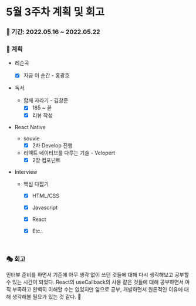 # 5월 3주차 계획 및 회고

### 📆 기간: 2022.05.16 ~ 2022.05.22

### 📑 계획

- 레슨곡

  - [x] 지금 이 순간 - 홍광호
- 독서
  - 함께 자라기 - 김창준
    - [x] 185 ~ 끝
    - [x] 리뷰 작성
- React Native
  - souvie
    - [x] 2차 Develop 진행

  - 리액트 네이티브를 다루는 기술 - Velopert
    - [x] 2장 컴포넌트
- Interview
  - 핵심 다잡기
    - [x] HTML/CSS
    - [x] Javascript
    - [x] React
    - [x] Etc..


<br/>

### 🎭 회고

 인터뷰 준비를 하면서 기존에 아무 생각 없이 쓰던 것들에 대해 다시 생각해보고 공부할 수 있는 시간이 되었다. React의 useCallback의 사용 같은 것들에 대해 공부하면서 아직 부족하고 완벽히 이해할 수는 없었지만 앞으로 공부, 개발하면서 원론적인 이유에 대해 생각해볼 필요가 있는 것 같다. 🎈
